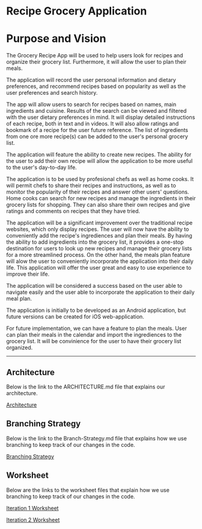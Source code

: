 # Recipe Grocery Application

# Purpose and Vision
The Grocery Recipe App will be used to help users look for recipes and organize their grocery list. Furthermore, it will allow the user to plan their meals.

The application will record the user personal information and dietary preferences, and recommend recipes based on popularity as well as the user preferences and search history.

The app will allow users to search for recipes based on names, main ingredients and cuisine. Results of the search can be viewed and filtered with the user dietary preferences in mind. It will display detailed instructions of each recipe, both in text and in videos. It will also allow ratings and bookmark of a recipe for the user future reference. The list of ingredients from one ore more recipe(s) can be added to the user's personal grocery list.

The application will feature the ability to create new recipes. The ability for the user to add their own recipe will allow the application to be more useful to the user's day-to-day life.

The application is to be used by profesional chefs as well as home cooks. It will permit chefs to share their recipes and instructions, as well as to monitor the popularity of their recipes and answer other users' questions. Home cooks can search for new recipes and manage the ingredients in their grocery lists for shopping. They can also share their own recipes and give ratings and comments on recipes that they have tried.

The application will be a significant improvement over the traditional recipe websites, which only display recipes. The user will now have the ability to conveniently add the recipe's ingrediences and plan their meals. By having the ability to add ingredients into the grocery list, it provides a one-stop destination for users to look up new recipes and manage their grocery lists for a more streamlined process. On the other hand, the meals plan feature will alow the user to conveniently incorporate the application into their daily life. This application will offer the user great and easy to use experience to improve their life.

The application will be considered a success based on the user able to navigate easily and the user able to incorporate the application to their daily meal plan.

The application is initially to be developed as an Android application, but future versions can be created for iOS web-application.

For future implementation, we can have a feature to plan the meals. User can plan their meals in the calendar and import the ingrediences to the grocery list. It will be convinience for the user to have their grocery list organized.

---

## Architecture

Below is the link to the ARCHITECTURE.md file that explains our architecture.

[Architecture](https://code.cs.umanitoba.ca/winter-2022-a02/group-8/recipe-app/-/blob/main/Architecture/ARCHITECTURE.md)

## Branching Strategy

Below is the link to the Branch-Strategy.md file that explains how we use branching to keep track of our changes in the code.

[Branching Strategy](https://code.cs.umanitoba.ca/winter-2022-a02/group-8/recipe-app/-/blob/main/Branching-Strategy.md)

## Worksheet

Below are the links to the worksheet files that explain how we use branching to keep track of our changes in the code.

[Iteration 1 Worksheet](https://code.cs.umanitoba.ca/winter-2022-a02/group-8/recipe-app/-/blob/main/i1_worksheet.md)

[Iteration 2 Worksheet](https://code.cs.umanitoba.ca/winter-2022-a02/group-8/recipe-app/-/blob/main/i2_worksheet.md)
